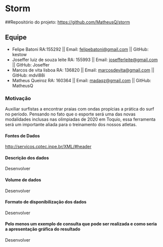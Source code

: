 # Storm
##Repositório do projeto: <https://github.com/MatheusQ/storm>
## Equipe
- Felipe Batoni RA:155292 || Email: felipebatoni@gmail.com || GitHub: kestow
- Joseffer luiz de souza leite RA: 155993 || Email: josefferleite@gmail.com || GitHub: Joseffer
- Marcos de vita lisboa RA: 136820 || Email: marcosdevita@gmail.com || GitHub: mdvl88i
- Matheus Queiroz RA: 160364 || Email: madaqz@gmail.com || GitHub: MatheusQ

### Motivação
  Auxiliar surfistas a encontrar praias com ondas propícias a prática do surf no período. Pensando no fato que o esporte será uma das novas modalidades inclusas nas olimpiadas de 2020 em Toquio, essa ferramenta será um importante aliada para o treinamento dos nossos atletas.

#### Fontes de Dados
<http://servicos.cptec.inpe.br/XML/#header>

#### Descrição dos dados
  Desenvolver
  
#### Volume de dados
  Desenvolver
  
#### Formato de disponibilização dos dados
  Desenvolver
  
#### Pelo menos um exemplo de consulta que pode ser realizada e como seria a apresentação gráfica do resultado
  Desenvolver

